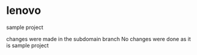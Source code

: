 # lenovo
sample project

changes were made in the subdomain branch
No changes were done as it is sample project

